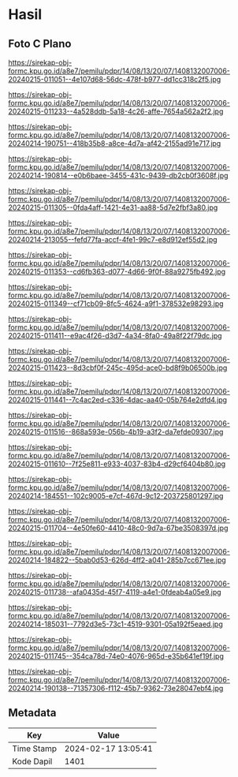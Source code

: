 # Hasil

## Foto C Plano

https://sirekap-obj-formc.kpu.go.id/a8e7/pemilu/pdpr/14/08/13/20/07/1408132007006-20240215-011051--4e107d68-56dc-478f-b977-dd1cc318c2f5.jpg

https://sirekap-obj-formc.kpu.go.id/a8e7/pemilu/pdpr/14/08/13/20/07/1408132007006-20240215-011233--4a528ddb-5a18-4c26-affe-7654a562a2f2.jpg

https://sirekap-obj-formc.kpu.go.id/a8e7/pemilu/pdpr/14/08/13/20/07/1408132007006-20240214-190751--418b35b8-a8ce-4d7a-af42-2155ad91e717.jpg

https://sirekap-obj-formc.kpu.go.id/a8e7/pemilu/pdpr/14/08/13/20/07/1408132007006-20240214-190814--e0b6baee-3455-431c-9439-db2cb0f3608f.jpg

https://sirekap-obj-formc.kpu.go.id/a8e7/pemilu/pdpr/14/08/13/20/07/1408132007006-20240215-011305--0fda4aff-1421-4e31-aa88-5d7e2fbf3a80.jpg

https://sirekap-obj-formc.kpu.go.id/a8e7/pemilu/pdpr/14/08/13/20/07/1408132007006-20240214-213055--fefd77fa-accf-4fe1-99c7-e8d912ef55d2.jpg

https://sirekap-obj-formc.kpu.go.id/a8e7/pemilu/pdpr/14/08/13/20/07/1408132007006-20240215-011353--cd6fb363-d077-4d66-9f0f-88a9275fb492.jpg

https://sirekap-obj-formc.kpu.go.id/a8e7/pemilu/pdpr/14/08/13/20/07/1408132007006-20240215-011349--cf71cb09-8fc5-4624-a9f1-378532e98293.jpg

https://sirekap-obj-formc.kpu.go.id/a8e7/pemilu/pdpr/14/08/13/20/07/1408132007006-20240215-011411--e9ac4f26-d3d7-4a34-8fa0-49a8f22f79dc.jpg

https://sirekap-obj-formc.kpu.go.id/a8e7/pemilu/pdpr/14/08/13/20/07/1408132007006-20240215-011423--8d3cbf0f-245c-495d-ace0-bd8f9b06500b.jpg

https://sirekap-obj-formc.kpu.go.id/a8e7/pemilu/pdpr/14/08/13/20/07/1408132007006-20240215-011441--7c4ac2ed-c336-4dac-aa40-05b764e2dfd4.jpg

https://sirekap-obj-formc.kpu.go.id/a8e7/pemilu/pdpr/14/08/13/20/07/1408132007006-20240215-011516--868a593e-056b-4b19-a3f2-da7efde09307.jpg

https://sirekap-obj-formc.kpu.go.id/a8e7/pemilu/pdpr/14/08/13/20/07/1408132007006-20240215-011610--7f25e811-e933-4037-83b4-d29cf6404b80.jpg

https://sirekap-obj-formc.kpu.go.id/a8e7/pemilu/pdpr/14/08/13/20/07/1408132007006-20240214-184551--102c9005-e7cf-467d-9c12-203725801297.jpg

https://sirekap-obj-formc.kpu.go.id/a8e7/pemilu/pdpr/14/08/13/20/07/1408132007006-20240215-011704--4e50fe60-4410-48c0-9d7a-67be3508397d.jpg

https://sirekap-obj-formc.kpu.go.id/a8e7/pemilu/pdpr/14/08/13/20/07/1408132007006-20240214-184822--5bab0d53-626d-4ff2-a041-285b7cc671ee.jpg

https://sirekap-obj-formc.kpu.go.id/a8e7/pemilu/pdpr/14/08/13/20/07/1408132007006-20240215-011738--afa0435d-45f7-4119-a4e1-0fdeab4a05e9.jpg

https://sirekap-obj-formc.kpu.go.id/a8e7/pemilu/pdpr/14/08/13/20/07/1408132007006-20240214-185031--7792d3e5-73c1-4519-9301-05a192f5eaed.jpg

https://sirekap-obj-formc.kpu.go.id/a8e7/pemilu/pdpr/14/08/13/20/07/1408132007006-20240215-011745--354ca78d-74e0-4076-965d-e35b641ef19f.jpg

https://sirekap-obj-formc.kpu.go.id/a8e7/pemilu/pdpr/14/08/13/20/07/1408132007006-20240214-190138--71357306-f112-45b7-9362-73e28047ebf4.jpg


## Metadata

| Key        | Value               |
| ---------- | ------------------- |
| Time Stamp | 2024-02-17 13:05:41 |
| Kode Dapil | 1401                |



